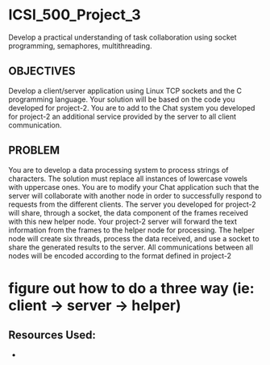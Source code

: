 # ICSI_500_Project_3
Develop a practical understanding of task collaboration using socket programming, semaphores, multithreading.

## OBJECTIVES
Develop a client/server application using Linux TCP sockets and the C programming language.
Your solution will be based on the code you developed for project-2. You are to add to the Chat
system you developed for project-2 an additional service provided by the server to all client
communication.

## PROBLEM
You are to develop a data processing system to process strings of characters. The solution must
replace all instances of lowercase vowels with uppercase ones.
You are to modify your Chat application such that the server will collaborate with another node
in order to successfully respond to requests from the different clients. The server you developed
for project-2 will share, through a socket, the data component of the frames received with this
new helper node. Your project-2 server will forward the text information from the frames to the
helper node for processing. The helper node will create six threads, process the data received,
and use a socket to share the generated results to the server. All communications between all
nodes will be encoded according to the format defined in project-2


# figure out how to do a three way (ie: client -> server -> helper)

## Resources Used: 
- 